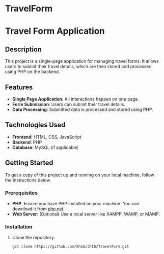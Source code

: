 # TravelForm
# Travel Form Application

## Description

This project is a single-page application for managing travel forms. It allows users to submit their travel details, which are then stored and processed using PHP on the backend.

## Features

- **Single Page Application**: All interactions happen on one page.
- **Form Submission**: Users can submit their travel details.
- **Data Processing**: Submitted data is processed and stored using PHP.

## Technologies Used

- **Frontend**: HTML, CSS, JavaScript
- **Backend**: PHP
- **Database**: MySQL (if applicable)

## Getting Started

To get a copy of this project up and running on your local machine, follow the instructions below.

### Prerequisites

- **PHP**: Ensure you have PHP installed on your machine. You can download it from [php.net](https://www.php.net/).
- **Web Server**: (Optional) Use a local server like XAMPP, WAMP, or MAMP.

### Installation

1. Clone the repository:
   ```bash
   git clone https://github.com/Shobith16/TravelForm.git

